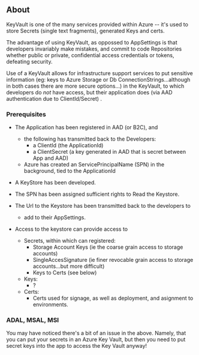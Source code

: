 ﻿## About ##

KeyVault is one of the many services provided within Azure -- it's 
used to store Secrets (single text fragments), generated Keys and certs.

The advantage of using KeyVault, as oppossed to AppSettings is that
developers invariably make mistakes, and commit to code Repositories whether 
public or private, confidential access credentials or tokens, defeating
security.

Use of a KeyVault allows for infrastructure support services to put
sensitive information (eg: keys to Azure Storage or Db ConnectionStrings...although
in both cases there are more secure options...) in the KeyVault, to which 
developers do *not* have access, but their application does (via AAD authentication
due to ClientId/Secret) .

### Prerequisites ###

* The Application has been registered in AAD (or B2C), and 
  * the following has transmitted back to the Developers:
    * a ClientId (the ApplicationId)
    * a ClientSecret (a key generated in AAD that is secret between App and AAD)
  * Azure has created an ServicePrincipalName (SPN) in the background, tied to the ApplicationId 
* A KeyStore has been developed.
* The SPN has been assigned sufficient rights to Read the Keystore.
* The Url to the Keystore has been transmitted back to the developers to 
  * add to their AppSettings.

* Access to the keystore can provide access to 
  * Secrets, within which can registered:
    * Storage Account Keys (ie the coarse grain access to storage accounts)
    * SingleAccesSignature (ie finer revocable grain access to storage accounts...but more difficult)
	* Keys to Certs (see below)
  * Keys:
    * ?
  * Certs:
    * Certs used for signage, as well as deployment, and asignment to environments.

### ADAL, MSAL, MSI

You may have noticed there's a bit of an issue in the above. Namely, that you can put your 
secrets in an Azure Key Vault, but then you need to put secret keys into the app to access the Key Vault anyway!